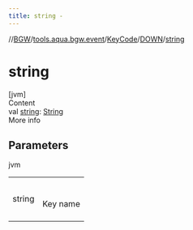 ```yaml
---
title: string -
---
```

//[BGW](../../../../index.md)/[tools.aqua.bgw.event](../../index.md)/[KeyCode](../index.md)/[DOWN](index.md)/[string](string.md)



# string  
[jvm]  
Content  
val [string](string.md): [String](https://kotlinlang.org/api/latest/jvm/stdlib/kotlin/-string/index.html)  
More info  


## Parameters  
  
jvm  
  
| | |
|---|---|
| <a name="tools.aqua.bgw.event/KeyCode.DOWN/string/#/PointingToDeclaration/"></a>string| <a name="tools.aqua.bgw.event/KeyCode.DOWN/string/#/PointingToDeclaration/"></a><br><br>Key name<br><br>|
  
  



